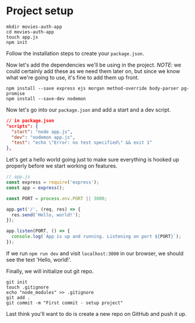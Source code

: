 # Project setup
```
mkdir movies-auth-app
cd movies-auth-app
touch app.js
npm init
```
Follow the installation steps to create your `package.json`.

Now let's add the dependencies we'll be using in the project. _NOTE_: we could certainly add these as we need them later on, but since we know what we're going to use, it's fine to add them up front.

```
npm install --save express ejs morgan method-override body-parser pg-promise
npm install --save-dev nodemon
```
Now let's go into our `package.json` and add a start and a dev script.
```json
// in package.json
"scripts": {
  "start": "node app.js",
  "dev": "nodemon app.js",
  "test": "echo \"Error: no test specified\" && exit 1"
},
```
Let's get a hello world going just to make sure everything is hooked up properly before we start working on features.
```javascript
// app.js
const express = require('express');
const app = express();

const PORT = process.env.PORT || 3000;

app.get('/', (req, res) => {
  res.send('Hello, world!');
});

app.listen(PORT, () => {
  console.log(`App is up and running. Listening on port ${PORT}`);
});
```
If we run `npm run dev` and visit `localhost:3000` in our browser, we should see the text 'Hello, world!'.

Finally, we will initialize out git repo.

```
git init
touch .gitignore
echo "node_modules" >> .gitignore
git add .
git commit -m "First commit - setup project"
```

Last think you'll want to do is create a new repo on GitHub and push it up.
